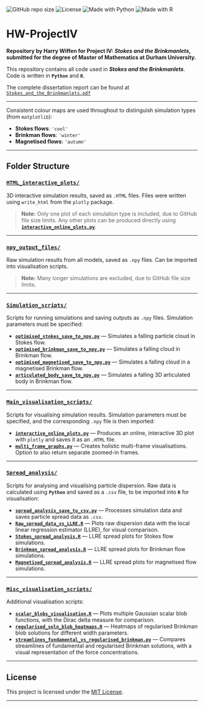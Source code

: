 ![GitHub repo size](https://img.shields.io/github/repo-size/hwiffen/HW-ProjectIV)
![License](https://img.shields.io/badge/License-MIT-green.svg)
![Made with Python](https://img.shields.io/badge/Made%20with-Python-blue)
![Made with R](https://img.shields.io/badge/Made%20with-R-1f425f)

# HW-ProjectIV

**Repository by Harry Wiffen for Project IV: *Stokes and the Brinkmanlets*, submitted for the degree of Master of Mathematics at Durham University.**

This repository contains all code used in ***Stokes and the Brinkmanlets***. Code is written in **`Python`** and **`R`**.

The complete dissertation report can be found at [`Stokes_and_the_Brinkmanlets.pdf`](Stokes_and_the_Brinkmanlets.pdf)

---

Consistent colour maps are used throughout to distinguish simulation types (from `matplotlib`):

- **Stokes flows**: `'cool'`
- **Brinkman flows**: `'winter'`
- **Magnetised flows**: `'autumn'`

---

## Folder Structure


### [`HTML_interactive_plots/`](HTML_interactive_plots)

3D interactive simulation results, saved as `.HTML` files. Files were written using `write_html` from the `plotly` package.

> **Note:** Only one plot of each simulation type is included, due to GitHub file size limits. Any other plots can be produced directly using **[`interactive_online_plots.py`](Main_visualisation_scripts/interactive_online_plots.py)**.

---

### [`npy_output_files/`](npy_output_files)

Raw simulation results from all models, saved as `.npy` files. Can be imported into visualisation scripts.

> **Note:** Many longer simulations are excluded, due to GitHub file size limits.

---

### [`Simulation_scripts/`](Simulation_scripts)

Scripts for running simulations and saving outputs as `.npy` files. Simulation parameters must be specified:

- **[`optimised_stokes_save_to_npy.py`](Simulation_scripts/optimised_stokes_save_to_npy.py)** — Simulates a falling particle cloud in Stokes flow.
- **[`optimised_brinkman_save_to_npy.py`](Simulation_scripts/optimised_brinkman_save_to_npy.py)** — Simulates a falling cloud in Brinkman flow.
- **[`optimised_magnetised_save_to_npy.py`](Simulation_scripts/optimised_magnetised_save_to_npy.py)** — Simulates a falling cloud in a magnetised Brinkman flow.
- **[`articulated_body_save_to_npy.py`](Simulation_scripts/articulated_body_save_to_npy.py)** — Simulates a falling 3D articulated body in Brinkman flow.

---

### [`Main_visualisation_scripts/`](Main_visualisation_scripts)

Scripts for visualising simulation results. Simulation parameters must be specified, and the corresponding `.npy` file is then imported:

- **[`interactive_online_plots.py`](Main_visualisation_scripts/interactive_online_plots.py)** — Produces an online, interactive 3D plot with `plotly` and saves it as an `.HTML` file.
- **[`multi_frame_graphs.py`](Main_visualisation_scripts/multi_frame_graphs.py)** — Creates holistic multi-frame visualisations. Option to also return separate zoomed-in frames.

---

### [`Spread_analysis/`](Spread_analysis)

Scripts for analysing and visualising particle dispersion. Raw data is calculated using **`Python`** and saved as a `.csv` file, to be imported into **`R`** for visualisation:

- **[`spread_analysis_save_to_csv.py`](Spread_analysis/spread_analysis_save_to_csv.py)** — Processes simulation data and saves particle spread data as `.csv`.
- **[`Raw_spread_data_vs_LLRE.R`](Spread_analysis/Raw_spread_data_vs_LLRE.R)** — Plots raw dispersion data with the local linear regression estimator (LLRE), for visual comparison.
- **[`Stokes_spread_analysis.R`](Spread_analysis/Stokes_spread_analysis.R)** — LLRE spread plots for Stokes flow simulations.
- **[`Brinkman_spread_analysis.R`](Spread_analysis/Brinkman_spread_analysis.R)** — LLRE spread plots for Brinkman flow simulations.
- **[`Magnetised_spread_analysis.R`](Spread_analysis/Magnetised_spread_analysis.R)** — LLRE spread plots for magnetised flow simulations.

---

### [`Misc_visualisation_scripts/`](Misc_visualisation_scripts)

Additional visualisation scripts:

- **[`scalar_blobs_visualisation.R`](Misc_visualisation_scripts/scalar_blobs_visualisation.R)** — Plots multiple Gaussian scalar blob functions, with the Dirac delta measure for comparison.
- **[`regularised_soln_blob_heatmaps.R`](Misc_visualisation_scripts/regularised_soln_blob_heatmaps.R)** — Heatmaps of regularised Brinkman blob solutions for different width parameters.
- **[`streamlines_fundamental_vs_regularised_brinkman.py`](Misc_visualisation_scripts/streamlines_fundamental_vs_regularised_brinkman.py)** — Compares streamlines of fundamental and regularised Brinkman solutions, with a visual representation of the force concentrations.

---

## License

This project is licensed under the [MIT License](LICENSE).

---
